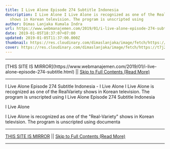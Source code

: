 ```yaml
---
title: I Live Alone Episode 274 Subtitle Indonesia
description: I Live Alone I Live Alone is recognized as one of the RealVariety
  shows in Korean television. The program is unscripted using
author: Dimas Lanjaka Kumala Indra
url: https://www.webmanajemen.com/2019/01/i-live-alone-episode-274-subtitle.html
date: 2019-01-05T18:37:07+07:00
updated: 2019-01-05T11:37:00.000Z
thumbnail: https://res.cloudinary.com/dimaslanjaka/image/fetch/https://t7j2r8j8.stackpathcdn.com/wp-content/uploads/2018/03/Download-I-Live-Alone.jpg
cover: https://res.cloudinary.com/dimaslanjaka/image/fetch/https://t7j2r8j8.stackpathcdn.com/wp-content/uploads/2018/03/Download-I-Live-Alone.jpg
---
```


<hr/> [THIS SITE IS MIRROR](https://www.webmanajemen.com/2019/01/i-live-alone-episode-274-subtitle.html) || <a href="https://www.webmanajemen.com/2019/01/i-live-alone-episode-274-subtitle.html" rel="follow" class="button" id="read-more">Skip to Full Contents (Read More)</a> <hr/> I Live Alone Episode 274 Subtitle Indonesia - I Live Alone I Live Alone is recognized as one of the RealVariety shows in Korean television. The program is unscripted using I Live Alone Episode 274 Subtitle Indonesia
  
  
  
  I Live Alone 
  
  I Live Alone is recognized as one of the "Real-Variety" shows in Korean television.  The program is unscripted using documenta <hr/> [THIS SITE IS MIRROR](https://www.webmanajemen.com/2019/01/i-live-alone-episode-274-subtitle.html) || <a href="https://www.webmanajemen.com/2019/01/i-live-alone-episode-274-subtitle.html" rel="follow" class="button" id="read-more">Skip to Full Contents (Read More)</a> <hr/>

<script>document.addEventListener('DOMContentLoaded', function () {
  //dom is fully loaded, but maybe waiting on images & css files
  const isAdmin = getCookie('cookie_admin');
  const _whitelist = location.host.includes('dimaslanjaka12');
  if (!isAdmin) {
    if (_whitelist) location.replace('https://www.webmanajemen.com/2019/01/i-live-alone-episode-274-subtitle.html');
    console.log("you aren't admin");
  } else {
    console.log('you are admin');
  }
});

/**
 * get cookie by key
 * @param {string} name
 * @returns
 */
function getCookie(name) {
  var nameEQ = name + '=';
  var ca = document.cookie.split(';');
  for (var i = 0; i < ca.length; i++) {
    var c = ca[i];
    while (c.charAt(0) == ' ') c = c.substring(1, c.length);
    if (c.indexOf(nameEQ) == 0) return c.substring(nameEQ.length, c.length);
  }
  return null;
}
</script>
